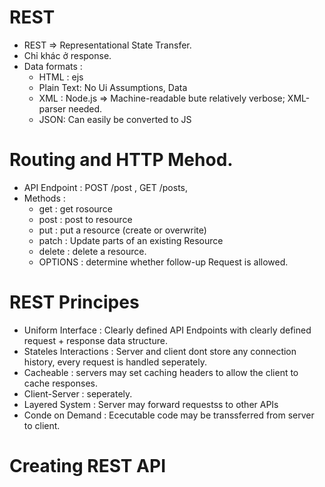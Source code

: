 # REST
- REST => Representational State Transfer.
- Chỉ khác ở response.
- Data formats :
    + HTML : ejs
    + Plain Text: No Ui Assumptions, Data
    + XML : <name>Node.js</name> => Machine-readable bute relatively verbose; XML-parser needed.
    + JSON: Can easily be converted to JS
 
# Routing and HTTP Mehod.
- API Endpoint : POST /post , GET /posts,
- Methods :
    + get : get rosource
    + post : post to resource
    + put : put a resource (create or overwrite)
    + patch : Update parts of an existing Resource
    + delete : delete a resource.
    + OPTIONS : determine whether follow-up Request is allowed.
 
# REST Principes
- Uniform Interface : Clearly defined API Endpoints with clearly defined request + response data structure.
- Stateles Interactions : Server and client dont store any connection history, every request is handled seperately.
- Cacheable : servers may set caching headers to allow the client to cache responses.
- Client-Server : seperately.
- Layered System : Server may forward requestss to other APIs
- Conde on Demand : Ececutable code may be transsferred from server to client.

# Creating REST API
